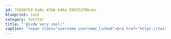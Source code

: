 ```yaml
---
id: 74888f59-6a0c-47b6-b46a-590252f6bcbc
blueprint: text
category: twitter
title: "'@jvdw very cool!"
caption: '<span class="username username_linked">@<a href="https://twitter.com/jvdw" title="John van der Woude">jvdw</a></span> very cool!'
---
```

